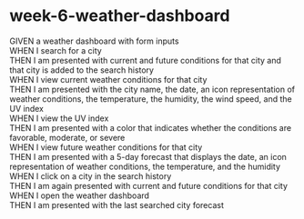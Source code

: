 # week-6-weather-dashboard </br>

GIVEN a weather dashboard with form inputs </br>
WHEN I search for a city </br>
THEN I am presented with current and future conditions for that city and that city is added to the search history </br>
WHEN I view current weather conditions for that city </br>
THEN I am presented with the city name, the date, an icon representation of weather conditions, the temperature, the humidity, the wind speed, and the UV index </br>
WHEN I view the UV index </br>
THEN I am presented with a color that indicates whether the conditions are favorable, moderate, or severe </br>
WHEN I view future weather conditions for that city </br>
THEN I am presented with a 5-day forecast that displays the date, an icon representation of weather conditions, the temperature, and the humidity </br>
WHEN I click on a city in the search history </br>
THEN I am again presented with current and future conditions for that city </br>
WHEN I open the weather dashboard </br>
THEN I am presented with the last searched city forecast </br>
</br>
